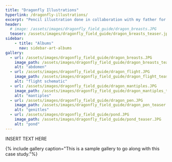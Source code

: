 ```yaml
---
title: "Dragonfly Illustrations"
hyperlink: /dragonfly-illustrations/
excerpt: "Pencil illustration done in collaboration with my father for the 2020 New Zealand Dragonfly fieldguide."
header:
  # image: /assets/images/dragonfly_field_guide/dragon_breasts.JPG
  teaser: /assets/images/dragonfly_field_guide/dragon_breasts_teaser.jpg
sidebar:
    - title: "Albums"
      nav: sidebar-art-albums
gallery:
  - url: /assets/images/dragonfly_field_guide/dragon_breasts.JPG
    image_path: /assets/images/dragonfly_field_guide/dragon_breasts_teaser.JPG
    alt: "abdomen"
  - url: /assets/images/dragonfly_field_guide/dragon_flight.JPG
    image_path: /assets/images/dragonfly_field_guide/dragon_flight_teaser.JPG
    alt: "flight schematic"
  - url: /assets/images/dragonfly_field_guide/dragon_mantiples.JPG
    image_path: /assets/images/dragonfly_field_guide/dragon_mantiples_teaser.JPG
    alt: "mantiples"
  - url: /assets/images/dragonfly_field_guide/dragon_pen.JPG
    image_path: /assets/images/dragonfly_field_guide/dragon_pen_teaser.JPG
    alt: "genitles"
  - url: /assets/images/dragonfly_field_guide/pond.JPG
    image_path: /assets/images/dragonfly_field_guide/pond_teaser.JPG
    alt: "pond"
---
```


INSERT TEXT HERE

{% include gallery caption="This is a sample gallery to go along with this case study."%}
